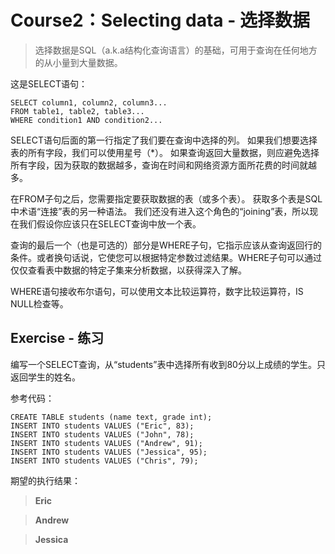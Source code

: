 # **Course2：Selecting data - 选择数据**
>选择数据是SQL（a.k.a结构化查询语言）的基础，可用于查询在任何地方的从小量到大量数据。

这是SELECT语句：
```
SELECT column1, column2, column3...
FROM table1, table2, table3...
WHERE condition1 AND condition2...
```

SELECT语句后面的第一行指定了我们要在查询中选择的列。 如果我们想要选择表的所有字段，我们可以使用星号（*）。 如果查询返回大量数据，则应避免选择所有字段，因为获取的数据越多，查询在时间和网络资源方面所花费的时间就越多。

在FROM子句之后，您需要指定要获取数据的表（或多个表）。 获取多个表是SQL中术语“连接”表的另一种语法。 我们还没有进入这个角色的“joining”表，所以现在我们假设你应该只在SELECT查询中放一个表。

查询的最后一个（也是可选的）部分是WHERE子句，它指示应该从查询返回行的条件。或者换句话说，它使您可以根据特定参数过滤结果。WHERE子句可以通过仅仅查看表中数据的特定子集来分析数据，以获得深入了解。

WHERE语句接收布尔语句，可以使用文本比较运算符，数字比较运算符，IS NULL检查等。

## Exercise - 练习
编写一个SELECT查询，从“students”表中选择所有收到80分以上成绩的学生。只返回学生的姓名。

参考代码：
```
CREATE TABLE students (name text, grade int);
INSERT INTO students VALUES ("Eric", 83);
INSERT INTO students VALUES ("John", 78);
INSERT INTO students VALUES ("Andrew", 91);
INSERT INTO students VALUES ("Jessica", 95);
INSERT INTO students VALUES ("Chris", 79);

```

期望的执行结果：

>**Eric**

>**Andrew**

>**Jessica**


